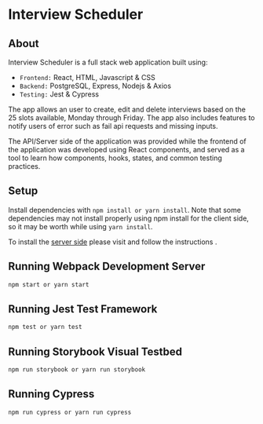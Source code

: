 # Interview Scheduler

## About 

Interview Scheduler is a full stack web application built using: 

- `Frontend:` React, HTML, Javascript & CSS
- `Backend:` PostgreSQL, Express, Nodejs & Axios
- `Testing:` Jest & Cypress

The app allows an user to create, edit and delete interviews based on the 25 slots available, Monday through Friday. The app also includes features to notify users of error such as fail api requests and missing inputs.

The API/Server side of the application was provided while the frontend of the application was developed using React components, and served as a tool to learn how components, hooks, states, and common testing practices.


## Setup

Install dependencies with `npm install or yarn install`. Note that some dependencies may not install properly using npm install for the client side, so it may be worth while using `yarn install`.

To install the [server side](https://github.com/lighthouse-labs/scheduler-api) please visit and follow the instructions .

## Running Webpack Development Server

```sh
npm start or yarn start
```

## Running Jest Test Framework

```sh
npm test or yarn test
```

## Running Storybook Visual Testbed

```sh
npm run storybook or yarn run storybook
```

## Running Cypress

```sh
npm run cypress or yarn run cypress
```
